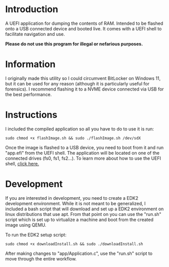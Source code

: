 # Introduction
A UEFI application for dumping the contents of RAM. Intended to be flashed onto a USB connected device and booted live. It comes with a UEFI shell to facilitate navigation and use.

**Please do not use this program for illegal or nefarious purposes.**

# Information
I originally made this utility so I could circumvent BitLocker on Windows 11, but it can be used for any reason (although it is particularly useful for forensics). I recommend flashing it to a NVME device connected via USB for the best performance. 

# Instructions
I included the compiled application so all you have to do to use it is run:

```sudo chmod +x flashImage.sh && sudo ./flashImage.sh /dev/sdX```

Once the image is flashed to a USB device, you need to boot from it and run "app.efi" from the UEFI shell. The application will be located on one of the connected drives (fs0, fs1, fs2...). To learn more about how to use the UEFI shell, [click here.](https://letmegooglethat.com/?q=how+to+use+UEFI+shell+)

# Development
If you are interested in development, you need to create a EDK2 development environment. While it is not meant to be generalized, I included a bash script that will download and set up a EDK2 environment on linux distributions that use apt. From that point on you can use the "run.sh" script which is set up to virtualize a machine and boot from the created image using QEMU. 

To run the EDK2 setup script:

```sudo chmod +x downloadInstall.sh && sudo ./downloadInstall.sh```

After making changes to "app/Application.c", use the "run.sh" script to move through the entire workflow. 

